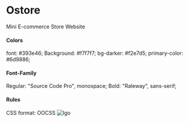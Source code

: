 # Ostore

Mini E-commerce Store Website

#### Colors

font: #393e46;
Background: #f7f7f7;
bg-darker: #f2e7d5;
primary-color: #6d9886;

#### Font-Family

Regular: "Source Code Pro", monospace;
Bold: "Raleway", sans-serif;

#### Rules

CSS format: OOCSS
![lgo](https://user-images.githubusercontent.com/98745530/210141409-362661fd-03b8-4750-83d2-9521f6f1fa02.jpg)
